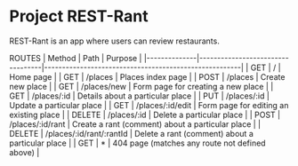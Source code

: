 # Project REST-Rant
REST-Rant is an app where users can review restaurants.

ROUTES
|    Method    |            Path                  |                        Purpose                        |
|--------------|----------------------------------|-------------------------------------------------------|
|     GET      |          /                       | Home page                                             |
|     GET      |       /places                    | Places index page                                     |
|     POST     |       /places                    | Create new place                                      |
|     GET      |       /places/new                | Form page for creating a new place                    |
|     GET      |       /places/:id                | Details about a particular place                      |
|     PUT      |       /places/:id                | Update a particular place                             |
|     GET      |       /places/:id/edit           | Form page for editing an existing place               |
|     DELETE   |       /places/:id                | Delete a particular place                             |
|     POST     |       /places/:id/rant           | Create a rant (comment) about a particular place      |
|     DELETE   |       /places/:id/rant/:rantId   | Delete a rant (comment) about a particular place      |
|     GET      |           *                      | 404 page (matches any route not defined above)        |